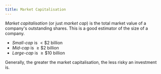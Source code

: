 ```yaml
---
title: Market Capitalisation
---
```


*Market capitalisation* (or just *market cap*) is the total market value of a company's outstanding shares. This is a good estimator of the size of a company.
- *Small-cap* is $\lt \$2 \text{ billion}$
- *Mid-cap* is $\geq \$2 \text{ billion}$
- *Large-cap* is $\geq \$10 \text{ billion}$

Generally, the greater the market capitalisation, the less risky an investment is.
